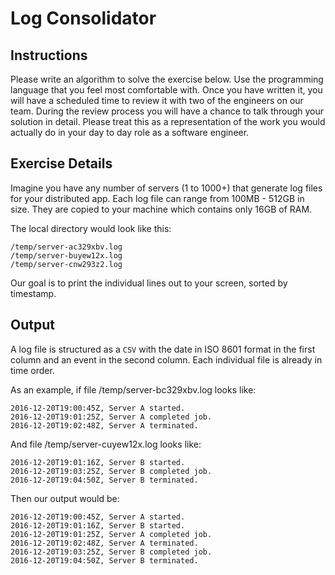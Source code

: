 # Log Consolidator

## Instructions

Please write an algorithm to solve the exercise below.
Use the programming language that you feel most comfortable with. 
Once you have written it, you will have a scheduled time to review it with two of the engineers on our team. 
During the review process you will have a chance to talk through your solution in detail. 
Please treat this as a representation of the work you would actually do in your day to day role as a software engineer.

## Exercise Details

Imagine you have any number of servers (1 to 1000+) that generate log files for your distributed app. 
Each log file can range from 100MB - 512GB in size. They are copied to your machine which contains only 16GB of RAM.

The local directory would look like this:

```
/temp/server-ac329xbv.log
/temp/server-buyew12x.log
/temp/server-cnw293z2.log
```

Our goal is to print the individual lines out to your screen, sorted by timestamp.

## Output

A log file is structured as a `CSV` with the date in ISO 8601 format in the first column and an event in the second column.
Each individual file is already in time order.

As an example, if file /temp/server-bc329xbv.log looks like:

```
2016-12-20T19:00:45Z, Server A started.
2016-12-20T19:01:25Z, Server A completed job.
2016-12-20T19:02:48Z, Server A terminated.
```

And file /temp/server-cuyew12x.log looks like:

```
2016-12-20T19:01:16Z, Server B started.
2016-12-20T19:03:25Z, Server B completed job.
2016-12-20T19:04:50Z, Server B terminated.
```

Then our output would be:

```
2016-12-20T19:00:45Z, Server A started.
2016-12-20T19:01:16Z, Server B started.
2016-12-20T19:01:25Z, Server A completed job.
2016-12-20T19:02:48Z, Server A terminated.
2016-12-20T19:03:25Z, Server B completed job.
2016-12-20T19:04:50Z, Server B terminated.
```

